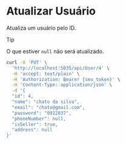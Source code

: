 # Atualizar Usuário

Atualiza um usuário pelo ID.

> [!TIP]
> O que estiver `null` não será atualizado.

```bash
curl -X 'PUT' \
  'http://localhost:5035/api/User/4' \
  -H 'accept: text/plain' \
  -H 'Authorization: Bearer {seu_token}' \
  -H 'Content-Type: application/json' \
  -d '{
  "id": 4,
  "name": "chato da silva",
  "email": "chato@gmail.com",
  "password": "0912837",
  "phoneNumber": null,
  "isSeller": true,
  "address": null
}'
```
